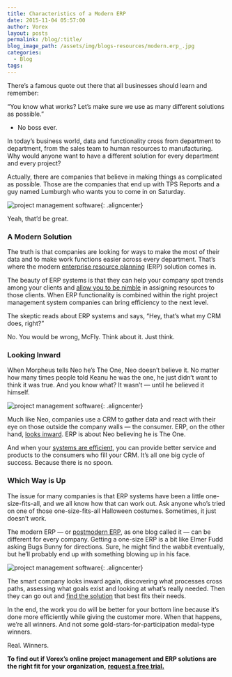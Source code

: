 ```yaml
---
title: Characteristics of a Modern ERP
date: 2015-11-04 05:57:00
author: Vorex
layout: posts
permalink: /blog/:title/
blog_image_path: /assets/img/blogs-resources/modern.erp_.jpg
categories:
  - Blog
tags:  
---
```



There’s a famous quote out there that all businesses should learn and remember:

“You know what works? Let’s make sure we use as many different solutions as possible.”

- No boss ever.

In today’s business world, data and functionality cross from department to department, from the sales team to human resources to manufacturing. Why would anyone want to have a different solution for every department and every project?

Actually, there are companies that believe in making things as complicated as possible. Those are the companies that end up with TPS Reports and a guy named Lumburgh who wants you to come in on Saturday.

![project management software](https://media.giphy.com/media/lSVL6vdhdZVPW/giphy.gif){: .aligncenter}

Yeah, that’d be great.

### A Modern Solution

The truth is that companies are looking for ways to make the most of their data and to make work functions easier across every department. That’s where the modern [enterprise resource planning](http://www.modernerp.com/) (ERP) solution comes in.

The beauty of ERP systems is that they can help your company spot trends among your clients and [allow you to be nimble](http://www.vorex.com/how-online-project-management-erp-can-help-digital-agencies-advance-their-businesses/) in assigning resources to those clients. When ERP functionality is combined within the right project management system companies can bring efficiency to the next level.

The skeptic reads about ERP systems and says, “Hey, that’s what my CRM does, right?”

No. You would be wrong, McFly. Think about it. Just think.

### Looking Inward

When Morpheus tells Neo he’s The One, Neo doesn’t believe it. No matter how many times people told Keanu he was the one, he just didn’t want to think it was true. And you know what? It wasn’t — until he believed it himself.

![project management software](https://media.giphy.com/media/fXm3axbRDLBII/giphy.gif){: .aligncenter}

Much like Neo, companies use a CRM to gather data and react with their eye on those outside the company walls — the consumer. ERP, on the other hand, [looks inward](http://www.crmswitch.com/crm-value/understanding-crm-erp/). ERP is about Neo believing he is The One.

And when your [systems are efficient](http://www.vorex.com/supercharging-business-insights-with-online-project-management-erp/), you can provide better service and products to the consumers who fill your CRM. It’s all one big cycle of success. Because there is no spoon.

### Which Way is Up

The issue for many companies is that ERP systems have been a little one-size-fits-all, and we all know how that can work out. Ask anyone who’s tried on one of those one-size-fits-all Halloween costumes. Sometimes, it just doesn’t work.

The modern ERP — or [postmodern ERP](http://www.netsuiteblogs.com/how-does-netsuite-fit-gartners-definition-of-postmodern-erp), as one blog called it — can be different for every company. Getting a one-size ERP is a bit like Elmer Fudd asking Bugs Bunny for directions. Sure, he might find the wabbit eventually, but he’ll probably end up with something blowing up in his face.

![project management software](https://media.giphy.com/media/ArVRCtb9bIsSc/giphy.gif){: .aligncenter}

The smart company looks inward again, discovering what processes cross paths, assessing what goals exist and looking at what’s really needed. Then they can go out and [find the solution](http://www.vorex.com/i-choose-you-selecting-the-best-erp-for-your-organization/) that best fits their needs.

In the end, the work you do will be better for your bottom line because it’s done more efficiently while giving the customer more. When that happens, we’re all winners. And not some gold-stars-for-participation medal-type winners.

Real. Winners.

**To find out if Vorex’s online project management and ERP solutions are the right fit for your organization,** [**request a free trial.**](http://www.vorex.com/free-trial/)
